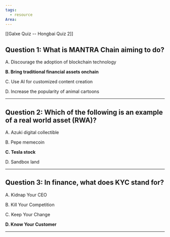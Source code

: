 ```yaml
---
tags:
  - resource
Area:
---
```

[[Galxe Quiz -- Hongbai Quiz 2]]

## Question 1: What is MANTRA Chain aiming to do?

A. Discourage the adoption of blockchain technology

**B. Bring traditional financial assets onchain**

C. Use AI for customized content creation

D. Increase the popularity of animal cartoons

---
## Question 2: Which of the following is an example of a real world asset (RWA)?

A. Azuki digital collectible

B. Pepe memecoin

**C. Tesla stock**

D. Sandbox land

---
## Question 3: In finance, what does KYC stand for?

A. Kidnap Your CEO

B. Kill Your Competition

C. Keep Your Change

**D. Know Your Customer**

---

